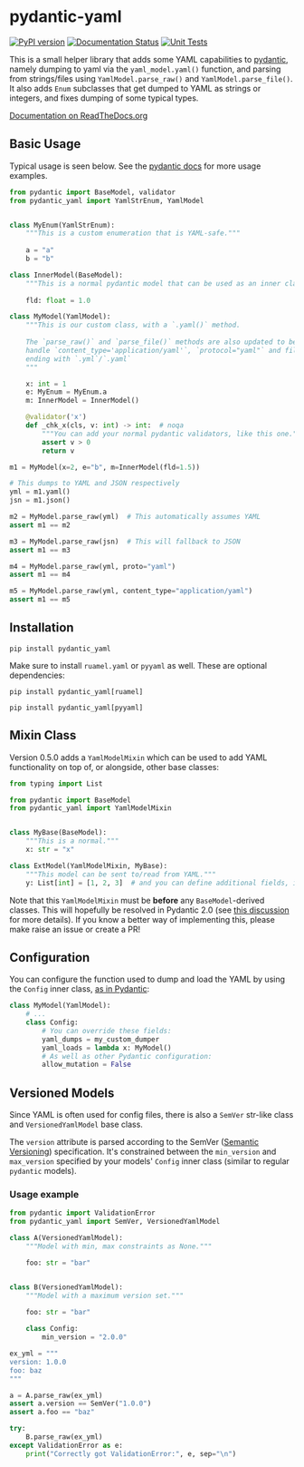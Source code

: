 # pydantic-yaml

[![PyPI version](https://badge.fury.io/py/pydantic-yaml.svg)](https://badge.fury.io/py/pydantic-yaml) [![Documentation Status](https://readthedocs.org/projects/pydantic-yaml/badge/?version=latest)](https://pydantic-yaml.readthedocs.io/en/latest/?badge=latest)
 [![Unit Tests](https://github.com/NowanIlfideme/pydantic-yaml/actions/workflows/python-testing.yml/badge.svg)](https://github.com/NowanIlfideme/pydantic-yaml/actions/workflows/python-testing.yml)

This is a small helper library that adds some YAML capabilities to [pydantic](https://github.com/samuelcolvin/pydantic), namely dumping to yaml via the `yaml_model.yaml()` function, and parsing from strings/files using `YamlModel.parse_raw()` and `YamlModel.parse_file()`. It also adds `Enum` subclasses that get dumped to YAML as strings or integers, and fixes dumping of some typical types.

[Documentation on ReadTheDocs.org](http://pydantic-yaml.rtfm.io/)

## Basic Usage

Typical usage is seen below. See the [pydantic docs](https://pydantic-docs.helpmanual.io/)
for more usage examples.

```python
from pydantic import BaseModel, validator
from pydantic_yaml import YamlStrEnum, YamlModel


class MyEnum(YamlStrEnum):
    """This is a custom enumeration that is YAML-safe."""
    
    a = "a"
    b = "b"

class InnerModel(BaseModel):
    """This is a normal pydantic model that can be used as an inner class."""
    
    fld: float = 1.0

class MyModel(YamlModel):
    """This is our custom class, with a `.yaml()` method.
    
    The `parse_raw()` and `parse_file()` methods are also updated to be able to
    handle `content_type='application/yaml'`, `protocol="yaml"` and file names
    ending with `.yml`/`.yaml`
    """

    x: int = 1
    e: MyEnum = MyEnum.a
    m: InnerModel = InnerModel()

    @validator('x')
    def _chk_x(cls, v: int) -> int:  # noqa
        """You can add your normal pydantic validators, like this one."""
        assert v > 0
        return v

m1 = MyModel(x=2, e="b", m=InnerModel(fld=1.5))

# This dumps to YAML and JSON respectively
yml = m1.yaml()
jsn = m1.json()

m2 = MyModel.parse_raw(yml)  # This automatically assumes YAML
assert m1 == m2

m3 = MyModel.parse_raw(jsn)  # This will fallback to JSON
assert m1 == m3

m4 = MyModel.parse_raw(yml, proto="yaml")
assert m1 == m4

m5 = MyModel.parse_raw(yml, content_type="application/yaml")
assert m1 == m5
```

## Installation

`pip install pydantic_yaml`

Make sure to install `ruamel.yaml` or `pyyaml` as well. These are optional dependencies:

`pip install pydantic_yaml[ruamel]`

`pip install pydantic_yaml[pyyaml]`

## Mixin Class

Version 0.5.0 adds a `YamlModelMixin` which can be used to add YAML functionality on
top of, or alongside, other base classes:

```python
from typing import List

from pydantic import BaseModel
from pydantic_yaml import YamlModelMixin


class MyBase(BaseModel):
    """This is a normal."""
    x: str = "x"

class ExtModel(YamlModelMixin, MyBase):
    """This model can be sent to/read from YAML."""
    y: List[int] = [1, 2, 3]  # and you can define additional fields, if you want
```

Note that this `YamlModelMixin` must be **before** any `BaseModel`-derived classes.
This will hopefully be resolved in Pydantic 2.0
(see [this discussion](https://github.com/samuelcolvin/pydantic/discussions/3025)
for more details). If you know a better way of implementing this, please make raise
an issue or create a PR!

## Configuration

You can configure the function used to dump and load the YAML by using the `Config`
inner class, [as in Pydantic](https://pydantic-docs.helpmanual.io/usage/model_config/):

```python
class MyModel(YamlModel):
    # ...
    class Config:
        # You can override these fields:
        yaml_dumps = my_custom_dumper
        yaml_loads = lambda x: MyModel()
        # As well as other Pydantic configuration:
        allow_mutation = False
```

## Versioned Models

Since YAML is often used for config files, there is also a `SemVer` str-like class and `VersionedYamlModel` base class.

The `version` attribute is parsed according to the SemVer
([Semantic Versioning](https://semver.org/)) specification.
It's constrained between the `min_version` and `max_version` specified by your models'
`Config` inner class (similar to regular `pydantic` models).

### Usage example

```python
from pydantic import ValidationError
from pydantic_yaml import SemVer, VersionedYamlModel

class A(VersionedYamlModel):
    """Model with min, max constraints as None."""

    foo: str = "bar"


class B(VersionedYamlModel):
    """Model with a maximum version set."""
    
    foo: str = "bar"

    class Config:
        min_version = "2.0.0"

ex_yml = """
version: 1.0.0
foo: baz
"""

a = A.parse_raw(ex_yml)
assert a.version == SemVer("1.0.0")
assert a.foo == "baz"

try:
    B.parse_raw(ex_yml)
except ValidationError as e:
    print("Correctly got ValidationError:", e, sep="\n")
```
